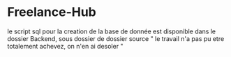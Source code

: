 
# Freelance-Hub


le script sql pour la creation de la base de donnée est disponible dans le dossier Backend, sous dossier de dossier source
" le travail n'a pas pu etre totalement achevez, on n'en ai desoler "
